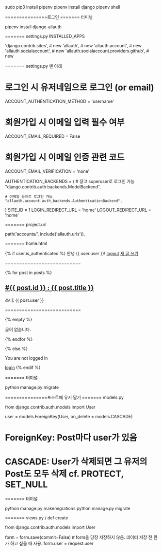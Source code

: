 sudo pip3 install pipenv
pipenv install django
pipenv shell

===============로그인
======= 터미널

pipenv install django-allauth


======= settings.py INSTALLED_APPS

'django.contrib.sites', # new
'allauth', # new
'allauth.account', # new
'allauth.socialaccount', # new
'allauth.socialaccount.providers.github', # new


======= settings.py 맨 아래

# 로그인 시 유저네임으로 로그인 (or email)
ACCOUNT_AUTHENTICATION_METHOD = 'username'
# 회원가입 시 이메일 입력 필수 여부
ACCOUNT_EMAIL_REQUIRED = False
# 회원가입 시 이메일 인증 관련 코드
ACCOUNT_EMAIL_VERIFICATION = 'none'

AUTHENTICATION_BACKENDS = (
    # 쟝고 superuser로 로그인 가능
    "django.contrib.auth.backends.ModelBackend",
    
    # 이메일 등으로 로그인 가능
    "allauth.account.auth_backends.AuthenticationBackend",
)
SITE_ID = 1
LOGIN_REDIRECT_URL = 'home'
LOGOUT_REDIRECT_URL = 'home'


======= project.url

path('accounts/', include('allauth.urls')),


======= home.html

{% if user.is_authenticated %}
  안녕 {{ user.user }}!
<a href="{% url 'account_logout' %}">logout</a>
<a href="{% url 'posts:new' %}">새 글 쓰기</a>
<p>===========================</p>
{% for post in posts %}
    <a href="{% url 'posts:show' post.id %}"><h2>#{{ post.id }} : {{ post.title }}</h2></a>
    <p>쓰니: {{ post.user }}</p>
    <p>===========================</p>
    {% empty %}
    <p>글이 없습니다.</p>
{% endfor %}

{% else %}
  <p>You are not logged in</p>
  <a href="{% url 'account_login' %}">login</a>
{% endif %}


======= 터미널

python manage.py migrate


===============포스트에 유저 달기
======= models.py

from django.contrib.auth.models import User

user = models.ForeignKey(User, on_delete = models.CASCADE)
# ForeignKey: Post마다 user가 있음
# CASCADE: User가 삭제되면 그 유저의 Post도 모두 삭제 cf. PROTECT, SET_NULL


======= 터미널

python manage.py makemigrations
python manage.py migrate


======= views.py / def create

from django.contrib.auth.models import User

form = form.save(commit=False) # form을 당장 저장하지 않음. 데이터 저장 전 뭔가 하고 싶을 때 사용.
form.user = request.user